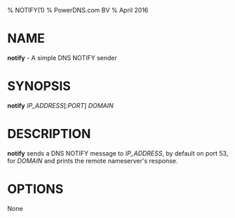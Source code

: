 % NOTIFY(1)
% PowerDNS.com BV
% April 2016

# NAME
**notify** - A simple DNS NOTIFY sender

# SYNOPSIS
**notify** *IP_ADDRESS*[:*PORT*] *DOMAIN*

# DESCRIPTION
**notify** sends a DNS NOTIFY message to *IP_ADDRESS*, by default on port 53, for
*DOMAIN* and prints the remote nameserver's response.

# OPTIONS
None
